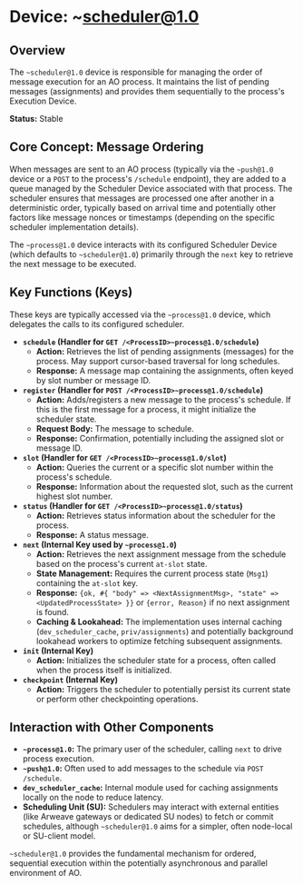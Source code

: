# Device: ~scheduler@1.0

## Overview

The `~scheduler@1.0` device is responsible for managing the order of message execution for an AO process. It maintains the list of pending messages (assignments) and provides them sequentially to the process's Execution Device.

**Status:** Stable

## Core Concept: Message Ordering

When messages are sent to an AO process (typically via the `~push@1.0` device or a `POST` to the process's `/schedule` endpoint), they are added to a queue managed by the Scheduler Device associated with that process. The scheduler ensures that messages are processed one after another in a deterministic order, typically based on arrival time and potentially other factors like message nonces or timestamps (depending on the specific scheduler implementation details).

The `~process@1.0` device interacts with its configured Scheduler Device (which defaults to `~scheduler@1.0`) primarily through the `next` key to retrieve the next message to be executed.

## Key Functions (Keys)

These keys are typically accessed via the `~process@1.0` device, which delegates the calls to its configured scheduler.

*   **`schedule` (Handler for `GET /<ProcessID>~process@1.0/schedule`)**
    *   **Action:** Retrieves the list of pending assignments (messages) for the process. May support cursor-based traversal for long schedules.
    *   **Response:** A message map containing the assignments, often keyed by slot number or message ID.
*   **`register` (Handler for `POST /<ProcessID>~process@1.0/schedule`)**
    *   **Action:** Adds/registers a new message to the process's schedule. If this is the first message for a process, it might initialize the scheduler state.
    *   **Request Body:** The message to schedule.
    *   **Response:** Confirmation, potentially including the assigned slot or message ID.
*   **`slot` (Handler for `GET /<ProcessID>~process@1.0/slot`)**
    *   **Action:** Queries the current or a specific slot number within the process's schedule.
    *   **Response:** Information about the requested slot, such as the current highest slot number.
*   **`status` (Handler for `GET /<ProcessID>~process@1.0/status`)**
    *   **Action:** Retrieves status information about the scheduler for the process.
    *   **Response:** A status message.
*   **`next` (Internal Key used by `~process@1.0`)**
    *   **Action:** Retrieves the next assignment message from the schedule based on the process's current `at-slot` state.
    *   **State Management:** Requires the current process state (`Msg1`) containing the `at-slot` key.
    *   **Response:** `{ok, #{ "body" => <NextAssignmentMsg>, "state" => <UpdatedProcessState> }}` or `{error, Reason}` if no next assignment is found.
    *   **Caching & Lookahead:** The implementation uses internal caching (`dev_scheduler_cache`, `priv/assignments`) and potentially background lookahead workers to optimize fetching subsequent assignments.
*   **`init` (Internal Key)**
    *   **Action:** Initializes the scheduler state for a process, often called when the process itself is initialized.
*   **`checkpoint` (Internal Key)**
    *   **Action:** Triggers the scheduler to potentially persist its current state or perform other checkpointing operations.

## Interaction with Other Components

*   **`~process@1.0`:** The primary user of the scheduler, calling `next` to drive process execution.
*   **`~push@1.0`:** Often used to add messages to the schedule via `POST /schedule`.
*   **`dev_scheduler_cache`:** Internal module used for caching assignments locally on the node to reduce latency.
*   **Scheduling Unit (SU):** Schedulers may interact with external entities (like Arweave gateways or dedicated SU nodes) to fetch or commit schedules, although `~scheduler@1.0` aims for a simpler, often node-local or SU-client model.

`~scheduler@1.0` provides the fundamental mechanism for ordered, sequential execution within the potentially asynchronous and parallel environment of AO.

